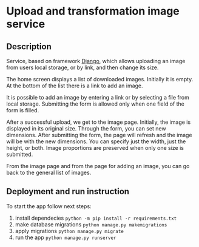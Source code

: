 # Upload and transformation image service

## Description

Service, based on framework [Django](https://www.djangoproject.com/), which allows uploading an image from users local storage, or by link, and then change its size.

The home screen displays a list of downloaded images. Initially it is empty. At the bottom of the list there is a link to add an image.

It is possible to add an image by entering a link or by selecting a file from local storage. Submitting the form is allowed only when one field of the form is filled.

After a successful upload, we get to the image page. Initially, the image is displayed in its original size. Through the form, you can set new dimensions. After submitting the form, the page will refresh and the image will be with the new dimensions.
You can specify just the width, just the height, or both. 
Image proportions are preserved when only one size is submitted.

From the image page and from the page for adding an image, you can go back to the general list of images.

## Deployment and run instruction

To start the app follow next steps:
1. install dependecies `python -m pip install -r requirements.txt`
2. make database migrations `python manage.py makemigrations`
3. apply migrations `python manage.py migrate`
4. run the app `python manage.py runserver`

